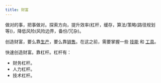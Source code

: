 ```yaml
---
title: 财富
---
```


做对的事，把事做对。探索方向，提升效率(杠杆，缓存，算法/策略(路径规划等))，降低风险(风险边界，备份/冗杂)。


创造财富，要么靠[生产](./3-make/readme.md)，要么靠[销售](./5-sale/readme.md)。在这之前，需要掌握一些 [技能](./1-skill/readme.md) 和 [工具](./2-tool/readme.md)。

快速创造财富。靠杠杆。杠杆有：
* 财务杠杆。
* 人力杠杆。
* 技术杠杆。

